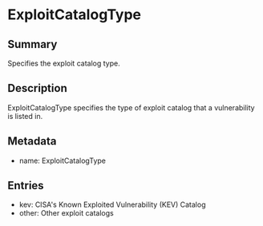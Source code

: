 <!-- Automatically generated by spec-parser v2.0.0 on 2023-12-27T15:02:03.969017+00:00 -->
<!-- SPDX-License-Identifier: Community-Spec-1.0 -->

# ExploitCatalogType

## Summary

Specifies the exploit catalog type.


## Description

ExploitCatalogType specifies the type of exploit catalog that a vulnerability is listed in.


## Metadata

- name: ExploitCatalogType



## Entries

- kev: CISA's Known Exploited Vulnerability (KEV) Catalog
- other: Other exploit catalogs

